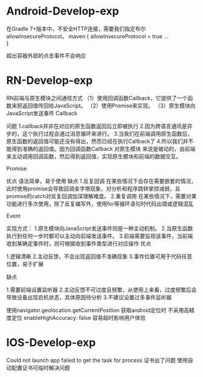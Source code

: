 # Android-Develop-exp
在Gradle 7+版本中，不安全HTTP连接，需要我们指定布尔allowInsecureProtocol。
maven {
    allowInsecureProtocol = true
    ...      
}

超出容器外部的点击事件不会响应

# RN-Develop-exp
RN前端与原生模块之间通信方式
（1）使用回调函数Callback，它提供了一个函数来把返回值传回给JavaScript。
（2）使用Promise来实现。
（3）原生模块向JavaScript发送事件
Callback

问题
1.callback并非在对应的原生函数返回后立即被执行
2.因为跨语言通讯是异步的，这个执行过程会通过消息循环来进行。 
3.当我们在前端调用原生函数后，原生函数的返回值可能还没有得出，然而已经在执行Callback了
4.所以我们并不能得到准确的返回值。因为回调函数Callback 对原生模块 来说是被动的，由前端来主动调用回调函数，然后得到返回值，实现原生模块和前端的数据交互。

Promise

优点
语法简单，易于使用
缺点
1.反复回调
   在某些情况下会存在需要嵌套的情况，此时使用promise会导致回调金字塔现象，对分析和程序跳转掌控减弱，且promise的catch对反复回调加深理解难度。
2.重复调用
   在某些情况下，需要对某功能进行多次使用，除了反复编写外，使用for等循环语句时代码出错或逻辑混乱
   
Event

实现方式：
1.原生模块向JavaScript发送事件则是一种主动机制。
2.当原生函数执行到任何一步时都可以主动向前端发送事件。
3.前端需要监视该事件，当前端收到某确定事件时，则可根据收到事件类型进行对应操作
优点

1.逻辑清晰
2.主动反馈，不会出现返回值不准确现象
3.事件位置可用于代码任意位置，易于扩展

缺点

1.需要前端设置监听器
2.主动反馈不可过度且频繁，从使用上来看，过度频繁后会导致设备出现宕机状态，具体原因待分析
3.不建议设置过多事件监听器


使用navigator.geolocation.getCurrentPosition 获取android定位时 不采用高精度定位 enableHighAccuracy: false 容易超时影响用户体验
# IOS-Develop-exp

Could not launch app
failed to get the task for process
证书出了问题 使用自动配置证书可临时解决问题
